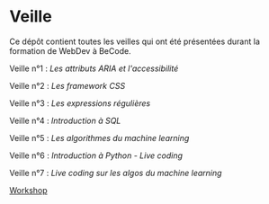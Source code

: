 # Veille

Ce dépôt contient toutes les veilles qui ont été présentées durant la formation de WebDev à BeCode. 

Veille n°1 : *Les attributs ARIA et l'accessibilité*

Veille n°2 : *Les framework CSS*

Veille n°3 : *Les expressions régulières*

Veille n°4 : *Introduction à SQL*

Veille n°5 : *Les algorithmes du machine learning*

Veille n°6 : *Introduction à Python - Live coding*

Veille n°7 : *Live coding sur les algos du machine learning*

[Workshop](https://github.com/CalcagnoLoic/workshop_python_django)
